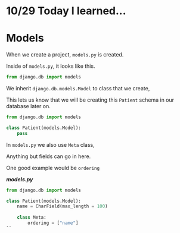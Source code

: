 # 10/29 Today I learned...


# Models

When we create a project, `models.py` is created.

Inside of `models.py`, it looks like this.

```py
from django.db import models

```

We inherit `django.db.models.Model` to class that we create,

This lets us know that we will be creating this `Patient` schema in our database later on.
```py
from django.db import models

class Patient(models.Model):
    pass
```


In `models.py` we also use `Meta` class, 

Anything but fields can go in here.

One good example would be `ordering`

<em><strong>models.py</strong></em>
```py
from django.db import models

class Patient(models.Model):
    name = CharField(max_length = 100)
    
    class Meta:
        ordering = ["name"]
``
